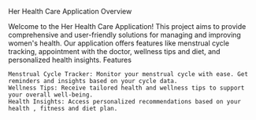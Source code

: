 Her Health Care Application
Overview

Welcome to the Her Health Care Application! This project aims to provide comprehensive and user-friendly solutions for managing and improving women's health. 
Our application offers features like menstrual cycle tracking, appointment with the doctor, wellness tips and diet, and personalized health insights.
Features

    Menstrual Cycle Tracker: Monitor your menstrual cycle with ease. Get reminders and insights based on your cycle data.
    Wellness Tips: Receive tailored health and wellness tips to support your overall well-being.
    Health Insights: Access personalized recommendations based on your health , fitness and diet plan.
